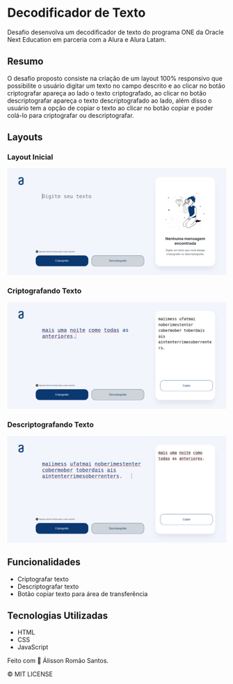 # Decodificador de Texto

Desafio desenvolva um decodificador de texto do programa ONE da Oracle Next Education em parceria com a Alura e Alura Latam.

## Resumo

O desafio proposto consiste na criação de um layout 100% responsivo que possibilite o usuário digitar um texto no campo descrito e ao clicar no botão criptografar apareça ao lado o texto criptografado, ao clicar no botão descriptografar apareça o texto descriptografado ao lado, além disso o usuário tem a opção de copiar o texto ao clicar no botão copiar e poder colá-lo para criptografar ou descriptografar.

## Layouts

### Layout Inicial

![](./.github/images/layout-empty.png)

### Criptografando Texto

![](./.github/images/cryptograph-words.png)

### Descriptografando Texto

![](./.github/images/decryptograph-words.png)

## Funcionalidades

<ul>
    <li>Criptografar texto</li>
    <li>Descriptografar texto</li>
    <li>Botão copiar texto para área de transferência</li>
</ul>

## Tecnologias Utilizadas

<ul>
    <li>HTML</li>
    <li>CSS</li>
    <li>JavaScript</li>
</ul>

Feito com 🖤 Álisson Romão Santos.

&copy; MIT LICENSE
